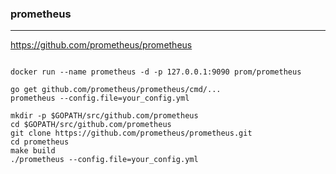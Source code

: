### prometheus
---
https://github.com/prometheus/prometheus

```
```

```
docker run --name prometheus -d -p 127.0.0.1:9090 prom/prometheus

go get github.com/prometheus/prometheus/cmd/...
prometheus --config.file=your_config.yml

mkdir -p $GOPATH/src/github.com/prometheus
cd $GOPATH/src/github.com/prometheus
git clone https://github.com/prometheus/prometheus.git
cd prometheus
make build
./prometheus --config.file=your_config.yml
```

```
```


